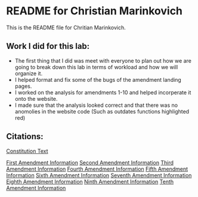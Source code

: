 # README for Christian Marinkovich

This is the README file for Chritian Marinkovich.

## Work I did for this lab:

* The first thing that I did was meet with everyone to plan out how we are going to break down this lab in terms of workload and how we will organize it.
* I helped format and fix some of the bugs of the amendment landing pages.
* I worked on the analysis for amendments 1-10 and helped incorperate it onto the website.
* I made sure that the analysis looked correct and that there was no anomolies in the website code (Such as outdates functions highlighted red)

## Citations:

[Constitution Text](https://constitution.congress.gov/constitution/)

[First Amendment Information](https://constitution.congress.gov/browse/essay/amdt1-1/ALDE_00000210/#:~:text=amend.,thereof%20%E2%80%94the%20Free%20Exercise%20Clause.)
[Second Amendment Information](https://www.law.cornell.edu/wex/second_amendment)
[Third Amendment Information](https://constitutioncenter.org/the-constitution/amendments/amendment-iii/interpretations/123#:~:text=It%20suggests%20the%20individual's%20right,war%E2%80%94rights%20that%20emphasize%20the)
[Fourth Amendment Information](https://www.uscourts.gov/about-federal-courts/educational-resources/about-educational-outreach/activity-resources/what-does-0#:~:text=The%20Constitution%2C%20through%20the%20Fourth,deemed%20unreasonable%20under%20the%20law.)
[Fifth Amendment Information](https://constitution.findlaw.com/amendment5.html#:~:text=The%20Fifth%20Amendment%20breaks%20down,by%20the%20government%20without%20compensation.)
[Sixth Amendment Information](https://www.law.cornell.edu/constitution/sixth_amendment#:~:text=The%20Sixth%20Amendment%20guarantees%20the,charges%20and%20evidence%20against%20you.)
[Seventh Amendment Information](https://www.reaganlibrary.gov/constitutional-amendments-amendment-7-right-jury-trial-civil-affairs#:~:text=Amendment%20Seven%20to%20the%20Constitution,exceeds%20a%20certain%20dollar%20value.)
[Eighth Amendment Information](https://constitutioncenter.org/the-constitution/amendments/amendment-viii/clauses/103#:~:text=(2)%20The%20Clause%20prohibits%20disproportionate,be%20acceptable%20for%20other%20crimes.)
[Ninth Amendment Information](https://constitutioncenter.org/the-constitution/amendments/amendment-ix/interpretations/131#:~:text=The%20Ninth%20Amendment%20tells%20us,text%20to%20establish%20their%20existence.)
[Tenth Amendment Information](https://www.annenbergclassroom.org/10th-amendment/#:~:text=The%20Meaning,specifically%20granted%20by%20the%20Constitution.)
